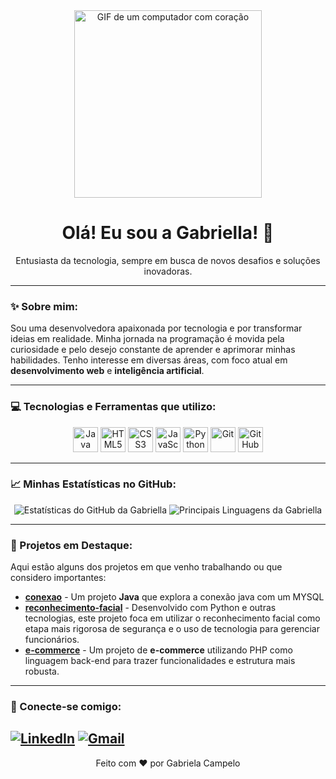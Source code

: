 <div align="center">
  <img src="https://raw.githubusercontent.com/MicaelliMedeiros/micaellimedeiros/master/image/computer-love.gif" width="300px" alt="GIF de um computador com coração" />
  <h1>Olá! Eu sou a Gabriella! 👋</h1>
  <p>Entusiasta da tecnologia, sempre em busca de novos desafios e soluções inovadoras.</p>
</div>

---

### ✨ Sobre mim:

Sou uma desenvolvedora apaixonada por tecnologia e por transformar ideias em realidade. Minha jornada na programação é movida pela curiosidade e pelo desejo constante de aprender e aprimorar minhas habilidades. Tenho interesse em diversas áreas, com foco atual em **desenvolvimento web** e **inteligência artificial**.

---

### 💻 Tecnologias e Ferramentas que utilizo:

<p align="center">
  <img src="https://cdn.jsdelivr.net/gh/devicons/devicon/icons/java/java-original.svg" alt="Java" width="40" height="40"/>
  <img src="https://cdn.jsdelivr.net/gh/devicons/devicon/icons/html5/html5-original.svg" alt="HTML5" width="40" height="40"/>
  <img src="https://cdn.jsdelivr.net/gh/devicons/devicon/icons/css3/css3-original.svg" alt="CSS3" width="40" height="40"/>
  <img src="https://cdn.jsdelivr.net/gh/devicons/devicon/icons/javascript/javascript-original.svg" alt="JavaScript" width="40" height="40"/>
  <img src="https://cdn.jsdelivr.net/gh/devicons/devicon/icons/python/python-original.svg" alt="Python" width="40" height="40"/>
  <img src="https://cdn.jsdelivr.net/gh/devicons/devicon/icons/git/git-original.svg" alt="Git" width="40" height="40"/>
  <img src="https://cdn.jsdelivr.net/gh/devicons/devicon/icons/github/github-original.svg" alt="GitHub" width="40" height="40"/>
  </p>

---

### 📈 Minhas Estatísticas no GitHub:

<p align="center">
  <img src="https://github-readme-stats.vercel.app/api?username=gabiscamp&show_icons=true&theme=dark&include_all_commits=true&count_private=true" alt="Estatísticas do GitHub da Gabriella" />
  <img src="https://github-readme-stats.vercel.app/api/top-langs/?username=gabiscamp&layout=compact&theme=dark" alt="Principais Linguagens da Gabriella" />
</p>


---

### 🚀 Projetos em Destaque:

Aqui estão alguns dos projetos em que venho trabalhando ou que considero importantes:

* **[conexao](https://github.com/gabiscamp/conexao)** - Um projeto **Java** que explora a conexão java com um MYSQL
* **[reconhecimento-facial](https://github.com/gabiscamp/reconhecimento-facial)** - Desenvolvido com Python e outras tecnologias, este projeto foca em utilizar o reconhecimento facial como etapa mais rigorosa de segurança e o uso de tecnologia para gerenciar funcionários.
* **[e-commerce](https://github.com/gabiscamp/e-commerce)** - Um projeto de **e-commerce** utilizando PHP como linguagem back-end para trazer funcionalidades e estrutura mais robusta.

---

### 📧 Conecte-se comigo:

[![LinkedIn](https://img.shields.io/badge/LinkedIn-0A66C2?style=for-the-badge&logo=linkedin&logoColor=white)](https://www.linkedin.com/in/gabriela-campelo)
[![Gmail](https://img.shields.io/badge/Gmail-D14836?style=for-the-badge&logo=gmail&logoColor=white)](mailto:gabrielacampc@gmail.com)
---

<p align="center">
  Feito com ❤️ por Gabriela Campelo
</p>

<!--
**gabiscamp/gabiscamp** is a ✨ _special_ ✨ repository because its `README.md` (this file) appears on your GitHub profile.

Here are some ideas to get you started:

- 🔭 I’m currently working on ...
- 🌱 I’m currently learning ...
- 👯 I’m looking to collaborate on ...
- 🤔 I’m looking for help with ...
- 💬 Ask me about ...
- 📫 How to reach me: ...
- 😄 Pronouns: ...
- ⚡ Fun fact: ...
-->
